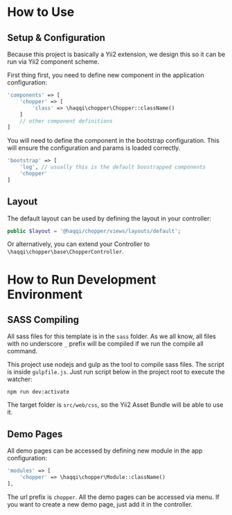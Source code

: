 How to Use
==========

Setup & Configuration
---------------------

Because this project is basically a Yii2 extension, we design this so it can be run via Yii2 component scheme.

First thing first, you need to define new component in the application configuration:

```php
'components' => [
    'chopper' => [
        'class' => \haqqi\chopper\Chopper::className()
    ]
    // other component definitions
]
```

You will need to define the component in the bootstrap configuration. This will ensure the configuration and params is loaded correctly.

```php
'bootstrap' => [
    'log', // usually this is the default boostrapped components
    'chopper'
]
```

Layout
------

The default layout can be used by defining the layout in your controller:

```php
public $layout = '@haqqi/chopper/views/layouts/default';
```

Or alternatively, you can extend your Controller to `\haqqi\chopper\base\ChopperController`.


How to Run Development Environment
==================================

SASS Compiling
--------------

All sass files for this template is in the `sass` folder. As we all know, all files with no underscore `_` prefix will be compiled if we run the compile all command.

This project use nodejs and gulp as the tool to compile sass files. The script is inside `gulpfile.js`. Just run script below in the project root to execute the watcher:

```
npm run dev:activate
```

The target folder is `src/web/css`, so the Yii2 Asset Bundle will be able to use it.

Demo Pages
----------

All demo pages can be accessed by defining new module in the app configuration:

```php
'modules' => [
    'chopper' => \haqqi\chopper\Module::className()
],
```

The url prefix is `chopper`. All the demo pages can be accessed via menu. If you want to create a new demo page, just add it in the controller.
